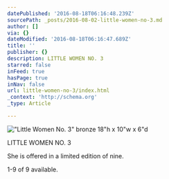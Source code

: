 ```yaml
---
datePublished: '2016-08-18T06:16:48.239Z'
sourcePath: _posts/2016-08-02-little-women-no-3.md
author: []
via: {}
dateModified: '2016-08-18T06:16:47.689Z'
title: ''
publisher: {}
description: LITTLE WOMEN NO. 3
starred: false
inFeed: true
hasPage: true
inNav: false
url: little-women-no-3/index.html
_context: 'http://schema.org'
_type: Article

---
```

!["Little Women No. 3"  bronze                                                                          18"h x 10"w x 6"d](https://s3-us-west-2.amazonaws.com/the-grid-img/p/70a1a6ed77371c3f94effb42e983f69e4861565d.jpg)

LITTLE WOMEN NO. 3

She is offered in a limited edition of nine.

1-9 of 9 available.